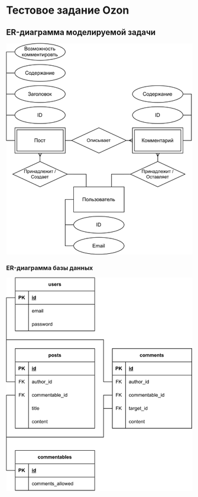 # Тестовое задание Ozon

## ER-диаграмма моделируемой задачи

![](res/er.svg)

### ER-диаграмма базы данных

![](res/er_bd.svg)

